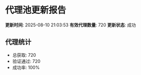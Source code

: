 # 代理池更新报告

**更新时间**: 2025-08-10 21:03:53
**有效代理数量**: 720
**更新状态**:  成功

## 代理统计
- 总获取: 720
- 验证通过: 720
- 成功率: 100%

